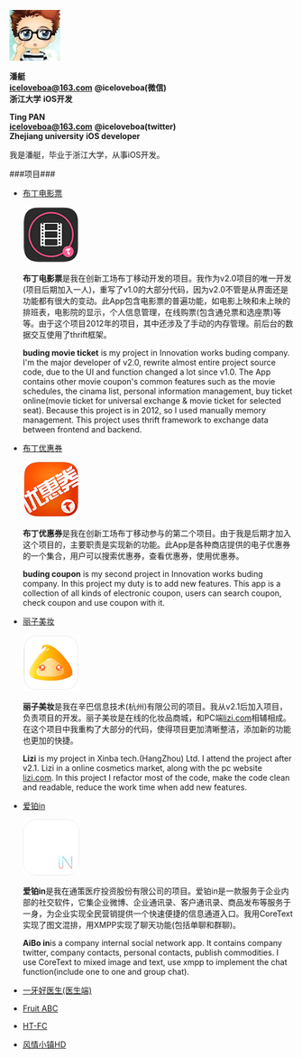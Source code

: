 ![avatar image](avatar.jpg "Avatar")

**潘艇**  
**iceloveboa@163.com** **@iceloveboa(微信)**   
**浙江大学** **iOS开发** 

**Ting PAN**  
**iceloveboa@163.com** **@iceloveboa(twitter)**  
**Zhejiang university** **iOS developer**

我是潘艇，毕业于浙江大学，从事iOS开发。

###项目###

* [布丁电影票](https://itunes.apple.com/cn/app/bu-ding-dian-ying-piao-shou/id697729329?mt=8)
  
  ![icon](buding.jpg "buding")
  
  **布丁电影票**是我在创新工场布丁移动开发的项目。我作为v2.0项目的唯一开发(项目后期加入一人)，重写了v1.0的大部分代码，因为v2.0不管是从界面还是功能都有很大的变动。此App包含电影票的普遍功能，如电影上映和未上映的排班表，电影院的显示，个人信息管理，在线购票(包含通兑票和选座票)等等。由于这个项目2012年的项目，其中还涉及了手动的内存管理。前后台的数据交互使用了thrift框架。
  
  **buding movie ticket** is my project in Innovation works buding company. I'm the major developer of v2.0, rewrite almost entire project source code, due to the UI and function changed a lot since v1.0. The App contains other movie coupon's common features such as the movie schedules, the cinama list, personal information management, buy ticket online(movie ticket for universal exchange & movie ticket for selected seat). Because this project is in 2012, so I used manually memory management. This project uses thrift framework to exchange data between frontend and backend.
  
 * [布丁优惠券](https://itunes.apple.com/cn/app/mai-dang-lao-ken-ji-you-hui/id688786968?mt=8)
    
    ![icon](youhuiquan.jpg "youhuiquan")
    
    **布丁优惠券**是我在创新工场布丁移动参与的第二个项目。由于我是后期才加入这个项目的，主要职责是实现新的功能。此App是各种商店提供的电子优惠券的一个集合，用户可以搜索优惠券，查看优惠券，使用优惠券。
    
    **buding coupon** is my second project in Innovation works buding company. In this project my duty is to add new features. This app is a collection of all kinds of electronic coupon, users can search coupon, check coupon and use coupon with it.

 * [丽子美妆](https://itunes.apple.com/cn/app/nala-na-la-zui-zhuan-ye-zheng/id807013712?l=en&mt=8)
 
	![icon](lizi.jpg "lizi")
	
	**丽子美妆**是我在辛巴信息技术(杭州)有限公司的项目。我从v2.1后加入项目，负责项目的开发。丽子美妆是在线的化妆品商城，和PC端[lizi.com](http://www.lizi.com)相辅相成。在这个项目中我重构了大部分的代码，使得项目更加清晰整洁，添加新的功能也更加的快捷。
	
	**Lizi** is my project in Xinba tech.(HangZhou) Ltd. I attend the project after v2.1. Lizi in a online cosmetics market, along with the pc website [lizi.com](http://www.lizi.com). In this project I refactor most of the code, make the code clean and readable, reduce the work time when add new features.
	
 * [爱铂in](https://itunes.apple.com/cn/app/ai-boin/id726980709?mt=8)
 
 	![icon](in.jpg "in")
 	
 	**爱铂in**是我在通策医疗投资股份有限公司的项目。爱铂in是一款服务于企业内部的社交软件，它集企业微博、企业通讯录、客户通讯录、商品发布等服务于一身，为企业实现全民营销提供一个快速便捷的信息通道入口。我用CoreText实现了图文混排，用XMPP实现了聊天功能(包括单聊和群聊)。
 	
 	**AiBo in**is a company internal social network app. It contains company twitter, company contacts, personal contacts, publish commodities. I use CoreText to mixed image and text, use xmpp to implement the chat function(include one to one and group chat).
 	
 * [一牙好医生(医生端)](https://itunes.apple.com/cn/app/yi-ya-hao-ya-yi-yi-sheng-duan/id598872328?mt=8)
 
 * [Fruit ABC](https://itunes.apple.com/cn/app/fruitabc/id432816122?mt=8)
 
 * [HT-FC](https://itunes.apple.com/cn/app/ht-fc/id466389256?mt=8)
 
 * [风情小镇HD](https://itunes.apple.com/cn/app/hang-zhou-feng-qing-xiao-zhenhd/id515898015?mt=8)
 





